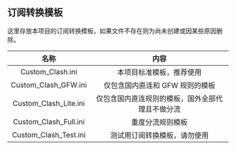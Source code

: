 ## 订阅转换模板  
这里存放本项目的订阅转换模板，如果文件不存在则为尚未创建或因某些原因删除。  
  
| 名称 | 内容 |
|:-:|:-:|
| Custom_Clash.ini | 本项目标准模板，推荐使用 |
| Custom_Clash_GFW.ini | 仅包含国内直连和 GFW 规则的模板 |
| Custom_Clash_Lite.ini | 仅包含国内直连规则的模板，国外全部代理且不做分流 |
| Custom_Clash_Full.ini | 重度分流规则模板 |
| Custom_Clash_Test.ini | 测试用订阅转换模板，请勿使用 |
